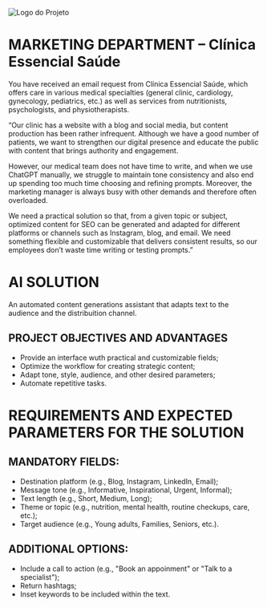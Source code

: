 ![Logo do Projeto](img/img.png)

# MARKETING DEPARTMENT – Clínica Essencial Saúde

You have received an email request from Clínica Essencial Saúde, which offers care in various medical specialties (general clinic, cardiology, gynecology, pediatrics, etc.) as well as services from nutritionists, psychologists, and physiotherapists.

“Our clinic has a website with a blog and social media, but content production has been rather infrequent. Although we have a good number of patients, we want to strengthen our digital presence and educate the public with content that brings authority and engagement.

However, our medical team does not have time to write, and when we use ChatGPT manually, we struggle to maintain tone consistency and also end up spending too much time choosing and refining prompts. Moreover, the marketing manager is always busy with other demands and therefore often overloaded.

We need a practical solution so that, from a given topic or subject, optimized content for SEO can be generated and adapted for different platforms or channels such as Instagram, blog, and email.
We need something flexible and customizable that delivers consistent results, so our employees don’t waste time writing or testing prompts.”

# AI SOLUTION

An automated content generations assistant that adapts text to the audience and the distribuition channel.

## PROJECT OBJECTIVES AND ADVANTAGES

- Provide an interface wuth practical and customizable fields;
- Optimize the workflow for creating strategic content;
- Adapt tone, style, audience, and other desired parameters;
- Automate repetitive tasks.

# REQUIREMENTS AND EXPECTED PARAMETERS FOR THE SOLUTION

## MANDATORY FIELDS:

- Destination platform (e.g., Blog, Instagram, LinkedIn, Email);
- Message tone (e.g., Informative, Inspirational, Urgent, Informal);
- Text length (e.g., Short, Medium, Long);
- Theme or topic (e.g., nutrition, mental health, routine checkups, care, etc.);
- Target audience (e.g., Young adults, Families, Seniors, etc.).

## ADDITIONAL OPTIONS:

- Include a call to action (e.g., "Book an appoinment" or "Talk to a specialist");
- Return hashtags;
- Inset keywords to be included within the text.
